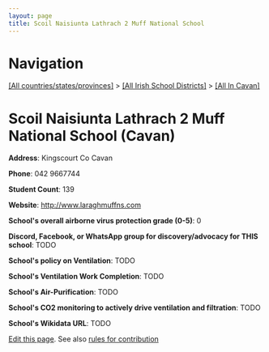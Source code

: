 ```yaml
---
layout: page
title: Scoil Naisiunta Lathrach 2 Muff National School
---
```

# Navigation

[[All countries/states/provinces]](../../..) > [[All Irish School Districts]](../..) > [[All In Cavan]](..)

# Scoil Naisiunta Lathrach 2 Muff National School (Cavan)

**Address**: Kingscourt Co Cavan

**Phone**: 042 9667744

**Student Count**: 139

**Website**: <http://www.laraghmuffns.com>

**School's overall airborne virus protection grade (0-5)**: 0

**Discord, Facebook, or WhatsApp group for discovery/advocacy for THIS school**: TODO

**School's policy on Ventilation**: TODO

**School's Ventilation Work Completion**: TODO

**School's Air-Purification**: TODO

**School's CO2 monitoring to actively drive ventilation and filtration**: TODO

**School's Wikidata URL**: TODO


[Edit this page](https://github.com/ventilate-schools/Ireland/edit/main/./Cavan/Scoil_Naisiunta_Lathrach_2_Muff_National_School.md). See also [rules for contribution](../../../contribution-rules/)